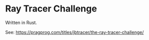 # Ray Tracer Challenge

Written in Rust.

See: https://pragprog.com/titles/jbtracer/the-ray-tracer-challenge/
